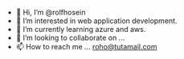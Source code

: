 - 👋 Hi, I’m @rolfhosein
- 👀 I’m interested in web application development.
- 🌱 I’m currently learning azure and aws.
- 💞️ I’m looking to collaborate on ...
- 📫 How to reach me ... roho@tutamail.com

<!---
rolfhosein/rolfhosein is a repository `README.md` (this file) appears on your GitHub profile.
--->
